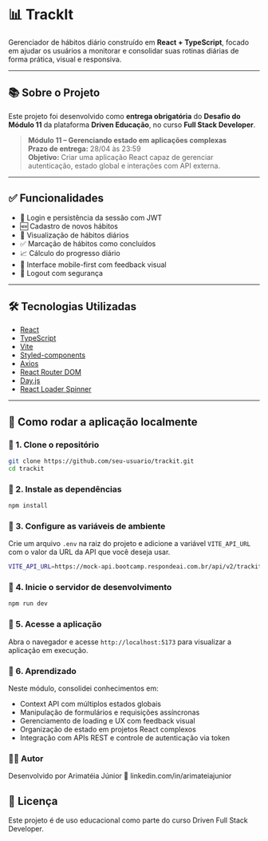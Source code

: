 # 📊 TrackIt

Gerenciador de hábitos diário construído em **React + TypeScript**, focado em ajudar os usuários a monitorar e consolidar suas rotinas diárias de forma prática, visual e responsiva.

---

## 📚 Sobre o Projeto

Este projeto foi desenvolvido como **entrega obrigatória** do **Desafio do Módulo 11** da plataforma **Driven Educação**, no curso **Full Stack Developer**.

> **Módulo 11 – Gerenciando estado em aplicações complexas**  
> **Prazo de entrega:** 28/04 às 23:59  
> **Objetivo:** Criar uma aplicação React capaz de gerenciar autenticação, estado global e interações com API externa.

---

## ✅ Funcionalidades

- 🔐 Login e persistência da sessão com JWT
- 🆕 Cadastro de novos hábitos
- 📆 Visualização de hábitos diários
- ✅ Marcação de hábitos como concluídos
- 📈 Cálculo do progresso diário
- 🎯 Interface mobile-first com feedback visual
- 🚪 Logout com segurança

---

## 🛠️ Tecnologias Utilizadas

- [React](https://reactjs.org/)
- [TypeScript](https://www.typescriptlang.org/)
- [Vite](https://vitejs.dev/)
- [Styled-components](https://styled-components.com/)
- [Axios](https://axios-http.com/)
- [React Router DOM](https://reactrouter.com/)
- [Day.js](https://day.js.org/)
- [React Loader Spinner](https://mhnpd.github.io/react-loader-spinner/)

---

## 🚀 Como rodar a aplicação localmente

### 🔧 1. Clone o repositório

```bash
git clone https://github.com/seu-usuario/trackit.git
cd trackit
```

### 🔧 2. Instale as dependências

```bash
npm install
```

### 🔧 3. Configure as variáveis de ambiente

Crie um arquivo `.env` na raiz do projeto e adicione a variável `VITE_API_URL` com o valor da URL da API que você deseja usar.

```bash
VITE_API_URL=https://mock-api.bootcamp.respondeai.com.br/api/v2/trackit
```

### 🔧 4. Inicie o servidor de desenvolvimento

```bash
npm run dev
```

### 🔧 5. Acesse a aplicação

Abra o navegador e acesse `http://localhost:5173` para visualizar a aplicação em execução.

### 🧠 6. Aprendizado

Neste módulo, consolidei conhecimentos em:

- Context API com múltiplos estados globais
- Manipulação de formulários e requisições assíncronas
- Gerenciamento de loading e UX com feedback visual
- Organização de estado em projetos React complexos
- Integração com APIs REST e controle de autenticação via token

### 👨‍💻 Autor

Desenvolvido por Arimatéia Júnior
🔗 linkedin.com/in/arimateiajunior

## 📝 Licença

Este projeto é de uso educacional como parte do curso Driven Full Stack Developer.
